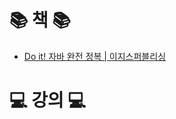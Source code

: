 # 📚 책 📚

- [Do it! 자바 완전 정복 | 이지스퍼블리싱](https://github.com/hwangserim/TILWithArchive/tree/main/CompleteConquestOfJava)

# 💻 강의 💻
